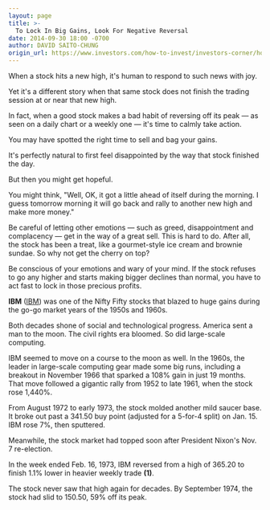 ```yaml
---
layout: page
title: >-
  To Lock In Big Gains, Look For Negative Reversal
date: 2014-09-30 18:00 -0700
author: DAVID SAITO-CHUNG
origin_url: https://www.investors.com/how-to-invest/investors-corner/how-to-sell-stocks
---
```





When a stock hits a new high, it's human to respond to such news with joy.


Yet it's a different story when that same stock does not finish the trading session at or near that new high.


In fact, when a good stock makes a bad habit of reversing off its peak — as seen on a daily chart or a weekly one — it's time to calmly take action.


You may have spotted the right time to sell and bag your gains.


It's perfectly natural to first feel disappointed by the way that stock finished the day.


But then you might get hopeful.


You might think, "Well, OK, it got a little ahead of itself during the morning. I guess tomorrow morning it will go back and rally to another new high and make more money."


Be careful of letting other emotions — such as greed, disappointment and complacency — get in the way of a great sell. This is hard to do. After all, the stock has been a treat, like a gourmet-style ice cream and brownie sundae. So why not get the cherry on top?


Be conscious of your emotions and wary of your mind. If the stock refuses to go any higher and starts making bigger declines than normal, you have to act fast to lock in those precious profits.


**IBM** ([IBM](https://research.investors.com/quote.aspx?symbol=IBM)) was one of the Nifty Fifty stocks that blazed to huge gains during the go-go market years of the 1950s and 1960s.


Both decades shone of social and technological progress. America sent a man to the moon. The civil rights era bloomed. So did large-scale computing.


IBM seemed to move on a course to the moon as well. In the 1960s, the leader in large-scale computing gear made some big runs, including a breakout in November 1966 that sparked a 108% gain in just 19 months. That move followed a gigantic rally from 1952 to late 1961, when the stock rose 1,440%.


From August 1972 to early 1973, the stock molded another mild saucer base. It broke out past a 341.50 buy point (adjusted for a 5-for-4 split) on Jan. 15. IBM rose 7%, then sputtered.


Meanwhile, the stock market had topped soon after President Nixon's Nov. 7 re-election.


In the week ended Feb. 16, 1973, IBM reversed from a high of 365.20 to finish 1.1% lower in heavier weekly trade **(1)**.


The stock never saw that high again for decades. By September 1974, the stock had slid to 150.50, 59% off its peak.




